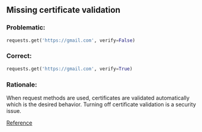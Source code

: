 ## Missing certificate validation

### Problematic:


```python
requests.get('https://gmail.com', verify=False)
```


### Correct:

```python
requests.get('https://gmail.com', verify=True)
```

### Rationale:

When request methods are used, certificates are validated automatically which is the desired behavior.
Turning off certificate validation is a security issue.

[Reference](https://docs.openstack.org/bandit/latest/plugins/b501_request_with_no_cert_validation.html)